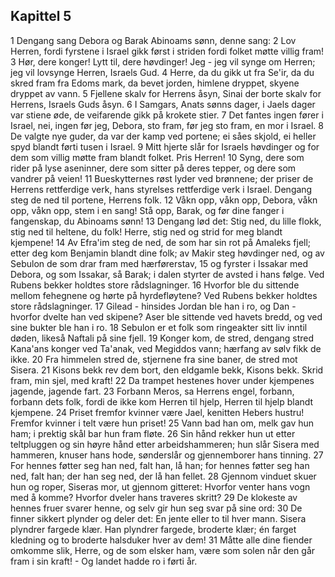 ## Kapittel 5

1 Dengang sang Debora og Barak Abinoams sønn, denne sang:
2 Lov Herren, fordi fyrstene i Israel gikk først i striden fordi folket møtte villig fram!
3 Hør, dere konger! Lytt til, dere høvdinger! Jeg - jeg vil synge om Herren; jeg vil lovsynge Herren, Israels Gud.
4 Herre, da du gikk ut fra Se'ir, da du skred fram fra Edoms mark, da bevet jorden, himlene dryppet, skyene dryppet av vann.
5 Fjellene skalv for Herrens åsyn, Sinai der borte skalv for Herrens, Israels Guds åsyn.
6 I Samgars, Anats sønns dager, i Jaels dager var stiene øde, de veifarende gikk på krokete stier.
7 Det fantes ingen fører i Israel, nei, ingen før jeg, Debora, sto fram, før jeg sto fram, en mor i Israel.
8 De valgte nye guder, da var der kamp ved portene; ei såes skjold, ei heller spyd blandt førti tusen i Israel.
9 Mitt hjerte slår for Israels høvdinger og for dem som villig møtte fram blandt folket. Pris Herren!
10 Syng, dere som rider på lyse aseninner, dere som sitter på deres tepper, og dere som vandrer på veien!
11 Bueskytternes røst lyder ved brønnene; der priser de Herrens rettferdige verk, hans styrelses rettferdige verk i Israel. Dengang steg de ned til portene, Herrens folk.
12 Våkn opp, våkn opp, Debora, våkn opp, våkn opp, stem i en sang! Stå opp, Barak, og før dine fanger i fangenskap, du Abinoams sønn!
13 Dengang lød det: Stig ned, du lille flokk, stig ned til heltene, du folk! Herre, stig ned og strid for meg blandt kjempene!
14 Av Efra'im steg de ned, de som har sin rot på Amaleks fjell; etter deg kom Benjamin blandt dine folk; av Makir steg høvdinger ned, og av Sebulon de som drar fram med hærførerstav,
15 og fyrster i Issakar med Debora, og som Issakar, så Barak; i dalen styrter de avsted i hans følge. Ved Rubens bekker holdtes store rådslagninger.
16 Hvorfor ble du sittende mellom fehegnene og hørte på hyrdefløytene? Ved Rubens bekker holdtes store rådslagninger.
17 Gilead - hinsides Jordan ble han i ro, og Dan - hvorfor dvelte han ved skipene? Aser ble sittende ved havets bredd, og ved sine bukter ble han i ro.
18 Sebulon er et folk som ringeakter sitt liv inntil døden, likeså Naftali på sine fjell.
19 Konger kom, de stred, dengang stred Kana'ans konger ved Ta'anak, ved Megiddos vann; hærfang av sølv fikk de ikke.
20 Fra himmelen stred de, stjernene fra sine baner, de stred mot Sisera.
21 Kisons bekk rev dem bort, den eldgamle bekk, Kisons bekk. Skrid fram, min sjel, med kraft!
22 Da trampet hestenes hover under kjempenes jagende, jagende fart.
23 Forbann Meros, sa Herrens engel, forbann, forbann dets folk, fordi de ikke kom Herren til hjelp, Herren til hjelp blandt kjempene.
24 Priset fremfor kvinner være Jael, kenitten Hebers hustru! Fremfor kvinner i telt være hun priset!
25 Vann bad han om, melk gav hun ham; i prektig skål bar hun fram fløte.
26 Sin hånd rekker hun ut etter teltpluggen og sin høyre hånd etter arbeidshammeren; hun slår Sisera med hammeren, knuser hans hode, sønderslår og gjennemborer hans tinning.
27 For hennes føtter seg han ned, falt han, lå han; for hennes føtter seg han ned, falt han; der han seg ned, der lå han fellet.
28 Gjennom vinduet skuer hun og roper, Siseras mor, ut gjennom gitteret: Hvorfor venter hans vogn med å komme? Hvorfor dveler hans traveres skritt?
29 De klokeste av hennes fruer svarer henne, og selv gir hun seg svar på sine ord:
30 De finner sikkert plynder og deler det: En jente eller to til hver mann. Sisera plyndrer fargede klær. Han plyndrer fargede, broderte klær; én farget kledning og to broderte halsduker hver av dem!
31 Måtte alle dine fiender omkomme slik, Herre, og de som elsker ham, være som solen når den går fram i sin kraft! - Og landet hadde ro i førti år.
